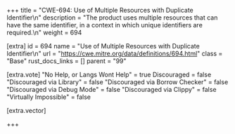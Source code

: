 +++
title = "CWE-694: Use of Multiple Resources with Duplicate Identifier\n"
description = "The product uses multiple resources that can have the same identifier, in a context in which unique identifiers are required.\n"
weight = 694

[extra]
id = 694
name = "Use of Multiple Resources with Duplicate Identifier\n"
url = "https://cwe.mitre.org/data/definitions/694.html"
class = "Base"
rust_docs_links = []
parent = "99"

[extra.vote]
"No Help, or Langs Wont Help" = true
Discouraged = false
"Discouraged via Library" = false
"Discouraged via Borrow Checker" = false
"Discouraged via Debug Mode" = false
"Discouraged via Clippy" = false
"Virtually Impossible" = false

[extra.vector]

+++